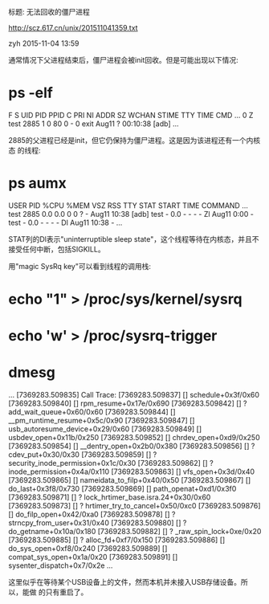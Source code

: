 标题: 无法回收的僵尸进程

http://scz.617.cn/unix/201511041359.txt

zyh 2015-11-04 13:59

通常情况下父进程结束后，僵尸进程会被init回收。但是可能出现以下情况:

# ps -elf
F S UID        PID  PPID  C PRI  NI ADDR SZ WCHAN  STIME TTY          TIME CMD
...
0 Z test      2885     1  0  80   0 -     0 exit   Aug11 ?        00:10:38 [adb] <defunct>
...

2885的父进程已经是init，但它仍保持为僵尸进程。这是因为该进程还有一个内核态
的线程:

# ps aumx
USER       PID %CPU %MEM    VSZ   RSS TTY      STAT START   TIME COMMAND
...
test      2885  0.0  0.0      0     0 ?        -    Aug11  10:38 [adb] <defunct>
test         -  0.0    -      -     - -        Zl   Aug11   0:00 -
test         -  0.0    -      -     - -        Dl   Aug11  10:38 -
...

STAT列的Dl表示"uninterruptible sleep state"，这个线程等待在内核态，并且不
接受任何中断，包括SIGKILL。

用"magic SysRq key"可以看到线程的调用栈:

# echo "1" > /proc/sys/kernel/sysrq
# echo 'w' > /proc/sysrq-trigger
# dmesg
...
[7369283.509835] Call Trace:
[7369283.509837]  [<ffffffff8165fe7f>] schedule+0x3f/0x60
[7369283.509840]  [<ffffffff8140432e>] rpm_resume+0x17e/0x690
[7369283.509842]  [<ffffffff8108c0e0>] ? add_wait_queue+0x60/0x60
[7369283.509844]  [<ffffffff814053ac>] __pm_runtime_resume+0x5c/0x90
[7369283.509847]  [<ffffffff8149d749>] usb_autoresume_device+0x29/0x60
[7369283.509849]  [<ffffffff814a202b>] usbdev_open+0x11b/0x250
[7369283.509852]  [<ffffffff8117eae9>] chrdev_open+0xd9/0x250
[7369283.509854]  [<ffffffff81178200>] __dentry_open+0x2b0/0x380
[7369283.509856]  [<ffffffff8117ea10>] ? cdev_put+0x30/0x30
[7369283.509859]  [<ffffffff812a05cc>] ? security_inode_permission+0x1c/0x30
[7369283.509862]  [<ffffffff81185fba>] ? inode_permission+0x4a/0x110
[7369283.509863]  [<ffffffff8117887d>] vfs_open+0x3d/0x40
[7369283.509865]  [<ffffffff81179780>] nameidata_to_filp+0x40/0x50
[7369283.509867]  [<ffffffff811887f8>] do_last+0x3f8/0x730
[7369283.509869]  [<ffffffff81189ed1>] path_openat+0xd1/0x3f0
[7369283.509871]  [<ffffffff8108fca0>] ? lock_hrtimer_base.isra.24+0x30/0x60
[7369283.509873]  [<ffffffff8108ff60>] ? hrtimer_try_to_cancel+0x50/0xc0
[7369283.509876]  [<ffffffff8118a312>] do_filp_open+0x42/0xa0
[7369283.509878]  [<ffffffff8131cee1>] ? strncpy_from_user+0x31/0x40
[7369283.509880]  [<ffffffff8118565a>] ? do_getname+0x10a/0x180
[7369283.509882]  [<ffffffff81661d8e>] ? _raw_spin_lock+0xe/0x20
[7369283.509885]  [<ffffffff81197637>] ? alloc_fd+0xf7/0x150
[7369283.509886]  [<ffffffff81179888>] do_sys_open+0xf8/0x240
[7369283.509889]  [<ffffffff811c914a>] compat_sys_open+0x1a/0x20
[7369283.509891]  [<ffffffff8166c870>] sysenter_dispatch+0x7/0x2e
...

这里似乎在等待某个USB设备上的文件，然而本机并未接入USB存储设备。所以，能做
的只有重启了。